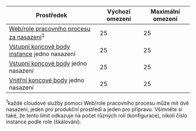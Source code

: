 | Prostředek | Výchozí omezení | Maximální omezení |
| --- | --- | --- |
| [Web/role pracovního procesu za nasazení](../articles/cloud-services/cloud-services-choose-me.md)<sup>1</sup> |25 |25 |
| [Vstupní koncové body instance](https://msdn.microsoft.com/library/gg557552.aspx#InstanceInputEndpoint) jedno nasazení |25 |25 |
| [Vstupní koncové body](https://msdn.microsoft.com/library/gg557552.aspx#InputEndpoint) jedno nasazení |25 |25 |
| [Vnitřní koncové body](https://msdn.microsoft.com/library/gg557552.aspx#InternalEndpoint) jedno nasazení |25 |25 |

<sup>1</sup>každé cloudové služby pomocí Web/role pracovního procesu může mít dvě nasazení, jeden pro produkční prostředí a jeden pro přípravu. Všimněte si také, že tento limit odkazuje na počet různých rolí (konfigurace), nikoli číslo instance podle role (škálování).

